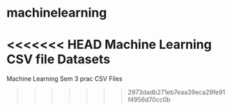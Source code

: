 # machinelearning
<<<<<<< HEAD
Machine Learning CSV file Datasets
=======
Machine Learning Sem 3 prac CSV Files
>>>>>>> 2973dadb271eb7eaa39eca29fe91f4956d70cc0b
